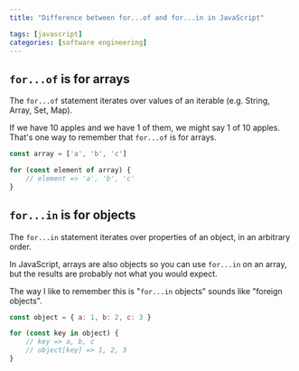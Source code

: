 ```yaml
---
title: "Difference between for...of and for...in in JavaScript"

tags: [javascript]
categories: [software engineering]
---
```


## `for...of` is for arrays

The `for...of` statement iterates over values of an iterable (e.g. String, Array, Set, Map).

If we have 10 apples and we have 1 of them, we might say 1 of 10 apples. That's one way to remember that `for...of` is for arrays.

```js
const array = ['a', 'b', 'c']

for (const element of array) {
    // element => 'a', 'b', 'c'
}
```

## `for...in` is for objects

The `for...in` statement iterates over properties of an object, in an arbitrary order.

In JavaScript, arrays are also objects so you can use `for...in` on an array, but the results are probably not what you would expect.

The way I like to remember this is "`for...in` objects" sounds like "foreign objects".

```js
const object = { a: 1, b: 2, c: 3 }

for (const key in object) {
    // key => a, b, c
    // object[key] => 1, 2, 3
}
```